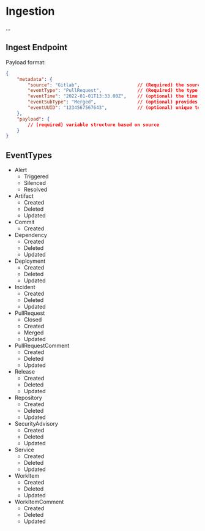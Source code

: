 # Ingestion

...

## Ingest Endpoint

Payload format:

```json
{
    "metadata": {
        "source": "Gitlab",                     // (Required) the source of the event
        "eventType": "PullRequest",             // (Required) the type of the event received
        "eventTime": "2022-01-01T13:33.00Z",    // (optional) the time the event occurred at the source. ISO-8601 formatted string, defaults to utc now
        "eventSubType": "Merged",               // (optional) provides further classification of the eventType field
        "eventUUID": "1234567567643",           // (optional) unique to the source
    },
    "payload": {
        // (required) variable structure based on source
    }
}
```

## EventTypes

- Alert
  - Triggered
  - Silenced
  - Resolved
- Artifact
  - Created
  - Deleted
  - Updated
- Commit
  - Created
- Dependency
  - Created
  - Deleted
  - Updated
- Deployment
  - Created
  - Deleted
  - Updated
- Incident
  - Created
  - Deleted
  - Updated
- PullRequest
  - Closed
  - Created
  - Merged
  - Updated
- PullRequestComment
  - Created
  - Deleted
  - Updated
- Release
  - Created
  - Deleted
  - Updated
- Repository
  - Created
  - Deleted
  - Updated
- SecurityAdvisory
  - Created
  - Deleted
  - Updated
- Service
  - Created
  - Deleted
  - Updated
- WorkItem
  - Created
  - Deleted
  - Updated
- WorkItemComment
  - Created
  - Deleted
  - Updated
